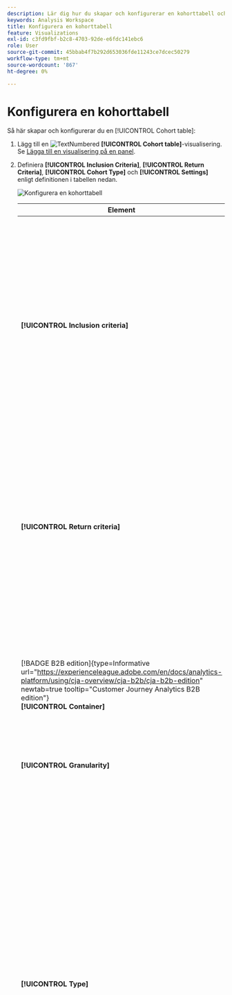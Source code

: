 ```yaml
---
description: Lär dig hur du skapar och konfigurerar en kohorttabell och kör en kohortanalysrapport i Analysis Workspace.
keywords: Analysis Workspace
title: Konfigurera en kohorttabell
feature: Visualizations
exl-id: c3fd9fbf-b2c8-4703-92de-e6fdc141ebc6
role: User
source-git-commit: 45bbab4f7b292d653036fde11243ce7dcec50279
workflow-type: tm+mt
source-wordcount: '867'
ht-degree: 0%

---
```


# Konfigurera en kohorttabell

Så här skapar och konfigurerar du en [!UICONTROL Cohort table]:

1. Lägg till en ![TextNumbered](/help/assets/icons/TextNumbered.svg) **[!UICONTROL Cohort table]**-visualisering. Se [Lägga till en visualisering på en panel](../freeform-analysis-visualizations.md#add-visualizations-to-a-panel).

1. Definiera **[!UICONTROL Inclusion Criteria]**, **[!UICONTROL Return Criteria]**, **[!UICONTROL Cohort Type]** och **[!UICONTROL Settings]** enligt definitionen i tabellen nedan.

   ![Konfigurera en kohorttabell](assets/cohort-configure.png)

   | Element | Beskrivning |
   |--- |--- |
   | **[!UICONTROL Inclusion criteria]** | Du kan använda upp till 10 inkluderingssegment och upp till 3 inkluderingsvärden. Måttet anger vilken kohort en användare tillhör. Om inkluderingsmåttet till exempel är Order, inkluderas endast användare som lade en order under kohortanalysens tidsintervall i den initiala kohorten.<br>Standardoperatorn mellan mätvärden är AND, men du kan ändra den till OR. Dessutom kan du lägga till numerisk segmentering i dessa mått. Till exempel: `Sessions >= 1`.</br> |
   | **[!UICONTROL Return criteria]** | Du kan använda upp till 10 retursegment och upp till 3 returvärden. Måttet anger om användaren har behållits (kvarhållning) eller inte (bortfall). Om returvärdet till exempel är Videovyer visas bara de användare som visade videor under efterföljande tidsperioder (efter den period då de lades till i en kohort) som sparade. Ett annat mått som kvantifierar kvarhållandet är sessioner. |
   | [!BADGE B2B edition]{type=Informative url="https://experienceleague.adobe.com/en/docs/analytics-platform/using/cja-overview/cja-b2b/cja-b2b-edition" newtab=true tooltip="Customer Journey Analytics B2B edition"}<br/>**[!UICONTROL Container]** | Som standard är kohortanalysen knuten till personbehållaren. Om det finns fler behållare än den person som är tillgänglig via den kontobaserade anslutningen som stöder Workspace-projektet kan du välja en annan behållare för kohortanalysen i listrutan **[!UICONTROL Container]**. |
   | **[!UICONTROL Granularity]** | Tidsgranulariteten för dag, vecka, månad, kvartal eller år. |
   | **[!UICONTROL Type]** | **[!UICONTROL Retention]** (standard): En **[!UICONTROL Retention]**-kohort mäter hur bra din person kohorter återgår till din egenskap över tid. En bevarandekohort är standardkohorten och anger att användaren ska returnera och upprepa beteendet. En grön färg anger en [!UICONTROL Retention]-kohort i tabellen.<br>**[!UICONTROL Churn]**: En **[!UICONTROL Churn]**-kohort (kallas även attribut eller utfall) mäter hur din personkohort faller bort från din egenskap över tid. Churn är motsatsen till kvarhållande: `Churn = 1 - Retention`. [!UICONTROL Churn] är ett bra mått på hur kantig kunderna är och hur ofta de inte kommer tillbaka. Du kan använda urn för att analysera och identifiera fokusområden: vilka kohortsegment kan behöva lite uppmärksamhet? En röd färg indikerar en [!UICONTROL Churn]-kohort i tabellen (liknar utfallet i **[!UICONTROL Flow]**-visualiseringen).</br> |
   | **[!UICONTROL Settings]** | **[!UICONTROL Rolling calculation]**: Beräkna kvarhållande eller bortfall baserat på föregående kolumn, i stället för kolumnen Inkluderat (standard). [!UICONTROL Rolling Calculation] ändrar beräkningsmetoden för dina returperioder. Vid den normala beräkningen hittas användare som uppfyller returkriterierna och som ingick i inkluderingsperioden. Oavsett om de var i kohorten eller inte under den föregående perioden. I stället hittar [!UICONTROL Rolling Calculation] användare som uppfyller returvillkoret och som var en del av den föregående perioden. Därför segmenterar och fördelar [!UICONTROL Rolling Calculation] de användare som kontinuerligt uppfyller kriterierna för retur under perioden. [!UICONTROL Return]-villkor används för var och en av perioderna som leder fram till den valda perioden. </br><br>**[!UICONTROL Latency Table]**: En [!UICONTROL Latency table] mäter tiden som har gått före och efter det att inkluderingshändelsen inträffade. [!UICONTROL Latency table] är användbart för för-/efteranalys. Du har till exempel en kommande produkt eller kampanj och vill spåra beteendet före och efter lanseringen. I [!UICONTROL Latency table] visas för- och efterhandsbeteendet sida vid sida för att se den direkta effekten. Cellerna före inkludering i [!UICONTROL Latency table] beräknar användare som uppfyller villkoren för [!UICONTROL Inclusion] i inkluderingsperioden och sedan uppfyller villkoren för [!UICONTROL Return] i perioderna före inkluderingsperioden. Observera att [!UICONTROL Latency table] och [!UICONTROL Custom dimension cohort] inte kan användas tillsammans.</br><br>**[!UICONTROL Custom dimension cohort]**: Skapa kohorter baserat på den valda dimensionen i stället för tidsbaserade kohorter (standard). Många kunder vill analysera sina kohorter med något annat än tid, och med den nya funktionen Custom Dimension Cohort kan du skapa kohorter baserat på de mått de väljer. Använd dimensioner, som marknadsföringskanal, kampanj, produkt, sida, region eller någon annan dimension för att visa hur kvarhållandet ändras baserat på de olika värdena för de här dimensionerna. Segmentdefinitionen [!UICONTROL Custom Dimension] för kohort tillämpar endast dimensionsobjektet som en del av inkluderingsperioden, inte som en del av returdefinitionen.</br><br>När du har valt alternativet [!UICONTROL Custom dimension cohort] kan du dra och släppa vilken dimension du vill i släppzonen. Genom att lägga till dimensioner kan du jämföra liknande dimensionsobjekt under samma tidsperiod. Du kan till exempel jämföra hur storstäder fungerar sida vid sida, produkter, kampanjer osv. Tabellen Kohort returnerar de 14 främsta dimensionsobjekten. Du kan emellertid använda ett ![segment](/help/assets/icons/Filter.svg) för att endast visa önskade dimensionsobjekt. [!UICONTROL Custom dimension cohort] kan inte användas med funktionen [!UICONTROL Latency table].</br> |

1. Klicka på **[!UICONTROL Build]**.
1. Om du vill konfigurera om [!UICONTROL Cohort table] väljer du ![Redigera](/help/assets/icons/Edit.svg).

1. (Valfritt) Skapa ett segment eller en målgrupp från en markering.

   Markera celler (angränsande eller icke-angränsande) och högerklicka sedan > **[!UICONTROL Create Segment From Selection]**.

   ![Skapa segment eller målgrupp](assets/retention-createfilter.png)

1. I [Segmentverktyget](/help/components/segments/seg-builder.md) redigerar du segmentet ytterligare och klickar sedan på **[!UICONTROL Save]**.

   Det sparade segmentet kan användas i panelen [!UICONTROL Segment] i [!UICONTROL Analysis Workspace].

## Inställningar

Du kan definiera specifika inställningar för en [!UICONTROL Cohort table].

1. Välj ![Inställning](/help/assets/icons/Setting.svg) om du vill justera [!UICONTROL Cohort table]-inställningarna.

   | Inställning | Beskrivning |
   |---|---|
   | **Visa endast procent** | Tar bort talvärdet och visar bara procentvärdet. |
   | **Avrunda procent till närmaste heltal** | Avrundar procentvärdet till närmaste heltal i stället för att visa decimalvärdet. |
   | **Visa genomsnittlig procentrad** | Infogar en ny rad högst upp i tabellen och lägger sedan till medelvärdet för värdena i varje kolumn. |


>[!MORELIKETHIS]
>
>[Lägg till en visualisering på en panel](/help/analysis-workspace/visualizations/freeform-analysis-visualizations.md#add-visualizations-to-a-panel)
>&#x200B;>[Visualiseringsinställningar](/help/analysis-workspace/visualizations/freeform-analysis-visualizations.md#settings)
>&#x200B;>[Snabbmenyn Visualisering ](/help/analysis-workspace/visualizations/freeform-analysis-visualizations.md#context-menu)
>


